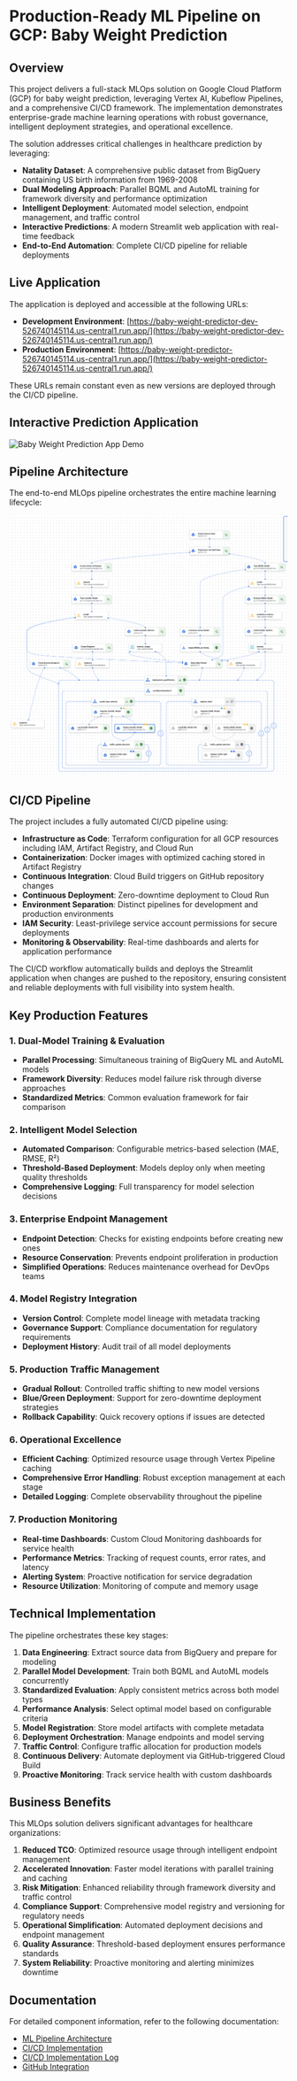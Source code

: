 # Production-Ready ML Pipeline on GCP: Baby Weight Prediction

## Overview
This project delivers a full-stack MLOps solution on Google Cloud Platform (GCP) for baby weight prediction, leveraging Vertex AI, Kubeflow Pipelines, and a comprehensive CI/CD framework. The implementation demonstrates enterprise-grade machine learning operations with robust governance, intelligent deployment strategies, and operational excellence.

The solution addresses critical challenges in healthcare prediction by leveraging:

- **Natality Dataset**: A comprehensive public dataset from BigQuery containing US birth information from 1969-2008
- **Dual Modeling Approach**: Parallel BQML and AutoML training for framework diversity and performance optimization
- **Intelligent Deployment**: Automated model selection, endpoint management, and traffic control
- **Interactive Predictions**: A modern Streamlit web application with real-time feedback
- **End-to-End Automation**: Complete CI/CD pipeline for reliable deployments

## Live Application

The application is deployed and accessible at the following URLs:

- **Development Environment**: [https://baby-weight-predictor-dev-526740145114.us-central1.run.app/](https://baby-weight-predictor-dev-526740145114.us-central1.run.app/)
- **Production Environment**: [https://baby-weight-predictor-526740145114.us-central1.run.app/](https://baby-weight-predictor-526740145114.us-central1.run.app/)

These URLs remain constant even as new versions are deployed through the CI/CD pipeline.

## Interactive Prediction Application
![Baby Weight Prediction App Demo](img/streamlit_baby_25.gif)

## Pipeline Architecture
The end-to-end MLOps pipeline orchestrates the entire machine learning lifecycle:

![Vertex AI Pipeline Architecture](img/final_pipeline.png)

## CI/CD Pipeline
The project includes a fully automated CI/CD pipeline using:

- **Infrastructure as Code**: Terraform configuration for all GCP resources including IAM, Artifact Registry, and Cloud Run
- **Containerization**: Docker images with optimized caching stored in Artifact Registry
- **Continuous Integration**: Cloud Build triggers on GitHub repository changes
- **Continuous Deployment**: Zero-downtime deployment to Cloud Run
- **Environment Separation**: Distinct pipelines for development and production environments
- **IAM Security**: Least-privilege service account permissions for secure deployments
- **Monitoring & Observability**: Real-time dashboards and alerts for application performance

The CI/CD workflow automatically builds and deploys the Streamlit application when changes are pushed to the repository, ensuring consistent and reliable deployments with full visibility into system health.

## Key Production Features

### 1. Dual-Model Training & Evaluation
- **Parallel Processing**: Simultaneous training of BigQuery ML and AutoML models
- **Framework Diversity**: Reduces model failure risk through diverse approaches
- **Standardized Metrics**: Common evaluation framework for fair comparison

### 2. Intelligent Model Selection
- **Automated Comparison**: Configurable metrics-based selection (MAE, RMSE, R²)
- **Threshold-Based Deployment**: Models deploy only when meeting quality thresholds
- **Comprehensive Logging**: Full transparency for model selection decisions

### 3. Enterprise Endpoint Management
- **Endpoint Detection**: Checks for existing endpoints before creating new ones
- **Resource Conservation**: Prevents endpoint proliferation in production
- **Simplified Operations**: Reduces maintenance overhead for DevOps teams

### 4. Model Registry Integration
- **Version Control**: Complete model lineage with metadata tracking
- **Governance Support**: Compliance documentation for regulatory requirements
- **Deployment History**: Audit trail of all model deployments

### 5. Production Traffic Management
- **Gradual Rollout**: Controlled traffic shifting to new model versions
- **Blue/Green Deployment**: Support for zero-downtime deployment strategies
- **Rollback Capability**: Quick recovery options if issues are detected

### 6. Operational Excellence
- **Efficient Caching**: Optimized resource usage through Vertex Pipeline caching
- **Comprehensive Error Handling**: Robust exception management at each stage
- **Detailed Logging**: Complete observability throughout the pipeline

### 7. Production Monitoring
- **Real-time Dashboards**: Custom Cloud Monitoring dashboards for service health
- **Performance Metrics**: Tracking of request counts, error rates, and latency
- **Alerting System**: Proactive notification for service degradation
- **Resource Utilization**: Monitoring of compute and memory usage

## Technical Implementation

The pipeline orchestrates these key stages:

1. **Data Engineering**: Extract source data from BigQuery and prepare for modeling
2. **Parallel Model Development**: Train both BQML and AutoML models concurrently
3. **Standardized Evaluation**: Apply consistent metrics across both model types
4. **Performance Analysis**: Select optimal model based on configurable criteria
5. **Model Registration**: Store model artifacts with complete metadata
6. **Deployment Orchestration**: Manage endpoints and model serving
7. **Traffic Control**: Configure traffic allocation for production models
8. **Continuous Delivery**: Automate deployment via GitHub-triggered Cloud Build
9. **Proactive Monitoring**: Track service health with custom dashboards

## Business Benefits

This MLOps solution delivers significant advantages for healthcare organizations:

1. **Reduced TCO**: Optimized resource usage through intelligent endpoint management
2. **Accelerated Innovation**: Faster model iterations with parallel training and caching
3. **Risk Mitigation**: Enhanced reliability through framework diversity and traffic control
4. **Compliance Support**: Comprehensive model registry and versioning for regulatory needs
5. **Operational Simplification**: Automated deployment decisions and endpoint management
6. **Quality Assurance**: Threshold-based deployment ensures performance standards
7. **System Reliability**: Proactive monitoring and alerting minimizes downtime

## Documentation

For detailed component information, refer to the following documentation:
- [ML Pipeline Architecture](pipeline.md)
- [CI/CD Implementation](cicd.md)
- [CI/CD Implementation Log](cicd_log.md)
- [GitHub Integration](github_integration.md)


